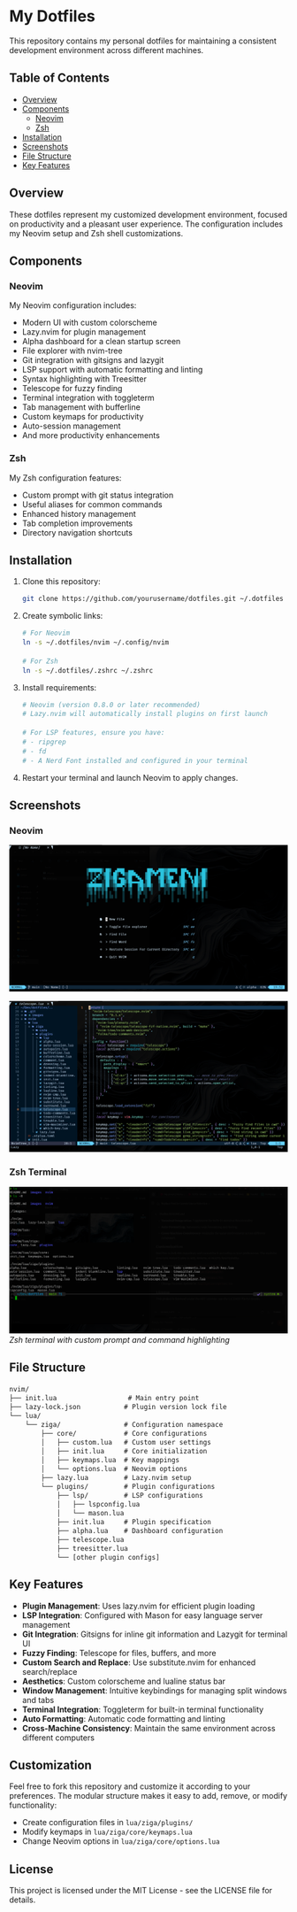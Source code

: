 # My Dotfiles

This repository contains my personal dotfiles for maintaining a consistent development environment across different machines.

## Table of Contents

- [Overview](#overview)
- [Components](#components)
  - [Neovim](#neovim)
  - [Zsh](#zsh)
- [Installation](#installation)
- [Screenshots](#screenshots)
- [File Structure](#file-structure)
- [Key Features](#key-features)

## Overview

These dotfiles represent my customized development environment, focused on productivity and a pleasant user experience. The configuration includes my Neovim setup and Zsh shell customizations.

## Components

### Neovim

My Neovim configuration includes:

- Modern UI with custom colorscheme
- Lazy.nvim for plugin management
- Alpha dashboard for a clean startup screen
- File explorer with nvim-tree
- Git integration with gitsigns and lazygit
- LSP support with automatic formatting and linting
- Syntax highlighting with Treesitter
- Telescope for fuzzy finding
- Terminal integration with toggleterm
- Tab management with bufferline
- Custom keymaps for productivity
- Auto-session management
- And more productivity enhancements

### Zsh

My Zsh configuration features:

- Custom prompt with git status integration
- Useful aliases for common commands
- Enhanced history management
- Tab completion improvements
- Directory navigation shortcuts

## Installation

1. Clone this repository:

   ```bash
   git clone https://github.com/yourusername/dotfiles.git ~/.dotfiles
   ```

2. Create symbolic links:

   ```bash
   # For Neovim
   ln -s ~/.dotfiles/nvim ~/.config/nvim

   # For Zsh
   ln -s ~/.dotfiles/.zshrc ~/.zshrc
   ```

3. Install requirements:

   ```bash
   # Neovim (version 0.8.0 or later recommended)
   # Lazy.nvim will automatically install plugins on first launch

   # For LSP features, ensure you have:
   # - ripgrep
   # - fd
   # - A Nerd Font installed and configured in your terminal
   ```

4. Restart your terminal and launch Neovim to apply changes.

## Screenshots

### Neovim

![Neovim Main Interface](images/nvim1.png)

![Neovim code editing](images/nvim2.png)

### Zsh Terminal

![Zsh Terminal](images/zsh.png)
_Zsh terminal with custom prompt and command highlighting_

## File Structure

```
nvim/
├── init.lua                  # Main entry point
├── lazy-lock.json           # Plugin version lock file
└── lua/
    └── ziga/                # Configuration namespace
        ├── core/            # Core configurations
        │   ├── custom.lua   # Custom user settings
        │   ├── init.lua     # Core initialization
        │   ├── keymaps.lua  # Key mappings
        │   └── options.lua  # Neovim options
        ├── lazy.lua         # Lazy.nvim setup
        └── plugins/         # Plugin configurations
            ├── lsp/         # LSP configurations
            │   ├── lspconfig.lua
            │   └── mason.lua
            ├── init.lua     # Plugin specification
            ├── alpha.lua    # Dashboard configuration
            ├── telescope.lua
            ├── treesitter.lua
            └── [other plugin configs]
```

## Key Features

- **Plugin Management**: Uses lazy.nvim for efficient plugin loading
- **LSP Integration**: Configured with Mason for easy language server management
- **Git Integration**: Gitsigns for inline git information and Lazygit for terminal UI
- **Fuzzy Finding**: Telescope for files, buffers, and more
- **Custom Search and Replace**: Use substitute.nvim for enhanced search/replace
- **Aesthetics**: Custom colorscheme and lualine status bar
- **Window Management**: Intuitive keybindings for managing split windows and tabs
- **Terminal Integration**: Toggleterm for built-in terminal functionality
- **Auto Formatting**: Automatic code formatting and linting
- **Cross-Machine Consistency**: Maintain the same environment across different computers

## Customization

Feel free to fork this repository and customize it according to your preferences. The modular structure makes it easy to add, remove, or modify functionality:

- Create configuration files in `lua/ziga/plugins/`
- Modify keymaps in `lua/ziga/core/keymaps.lua`
- Change Neovim options in `lua/ziga/core/options.lua`

## License

This project is licensed under the MIT License - see the LICENSE file for details.
